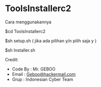 # ToolsInstallerc2
Cara menggunakannya

$cd ToolsInstallerc2

$sh setup.sh ( jika ada pilihan y/n pilih saja y )

$sh Installer.sh

Credit:

- Code By : Mr. GEBOO
- Email   : Geboo@hackermail.com
- Grup    : Indonesian Cyber Team
